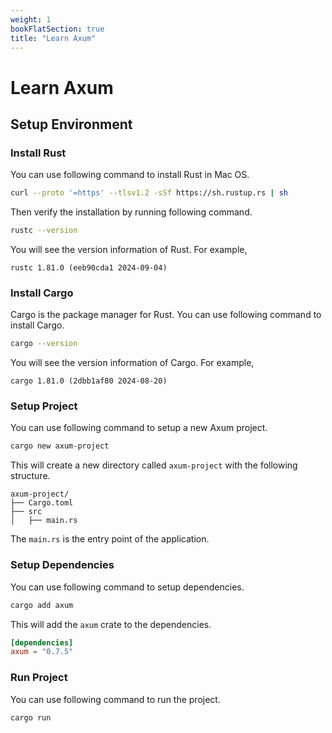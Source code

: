 ```yaml
---
weight: 1
bookFlatSection: true
title: "Learn Axum"
---
```


# Learn Axum

## Setup Environment

### Install Rust

You can use following command to install Rust in Mac OS.

```bash
curl --proto '=https' --tlsv1.2 -sSf https://sh.rustup.rs | sh
```

Then verify the installation by running following command.

```bash
rustc --version
```

You will see the version information of Rust. For example,

```
rustc 1.81.0 (eeb90cda1 2024-09-04)
```

### Install Cargo

Cargo is the package manager for Rust. You can use following command to install Cargo.

```bash
cargo --version
```

You will see the version information of Cargo. For example,

```
cargo 1.81.0 (2dbb1af80 2024-08-20)
```

### Setup Project

You can use following command to setup a new Axum project.

```bash
cargo new axum-project
```

This will create a new directory called `axum-project` with the following structure.

```
axum-project/
├── Cargo.toml
├── src
│   ├── main.rs
```

The `main.rs` is the entry point of the application.

### Setup Dependencies

You can use following command to setup dependencies.

```bash
cargo add axum
```

This will add the `axum` crate to the dependencies.


```toml
[dependencies]
axum = "0.7.5"
```

### Run Project

You can use following command to run the project.

```bash
cargo run
```